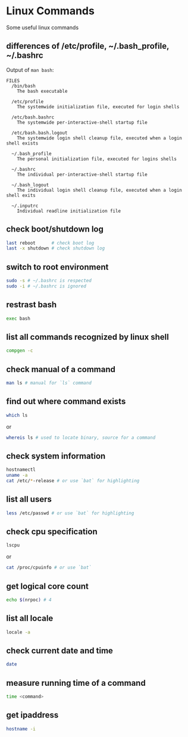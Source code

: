 # Linux Commands

Some useful linux commands

## differences of /etc/profile, ~/.bash_profile, ~/.bashrc

Output of `man bash`:

```
FILES
  /bin/bash
    The bash executable

  /etc/profile
    The systemwide initialization file, executed for login shells

  /etc/bash.bashrc
    The systemwide per-interactive-shell startup file

  /etc/bash.bash.logout
    The systemwide login shell cleanup file, executed when a login shell exists

  ~/.bash_profile
    The personal initialization file, executed for logins shells

  ~/.bashrc
    The individual per-interactive-shell startup file

  ~/.bash_logout
    The individual login shell cleanup file, executed when a login shell exits

  ~/.inputrc
    Individual readline initialization file
```

## check boot/shutdown log

```sh
last reboot      # check boot log
last -x shutdown # check shutdown log
```

## switch to root environment

```sh
sudo -s # ~/.bashrc is respected
sudo -i # ~/.bashrc is ignored
```

## restrast bash

```sh
exec bash
```

## list all commands recognized by linux shell

```sh
compgen -c
```

## check manual of a command

```sh
man ls # manual for `ls` command
```

## find out where command exists

```sh
which ls
```

or

```sh
whereis ls # used to locate binary, source for a command
```

## check system information

```sh
hostnamectl
uname -a
cat /etc/*-release # or use `bat` for highlighting
```

## list all users

```sh
less /etc/passwd # or use `bat` for highlighting
```

## check cpu specification

```sh
lscpu
```

or

```sh
cat /proc/cpuinfo # or use `bat`
```

## get logical core count

```sh
echo $(nrpoc) # 4
```

## list all locale

```sh
locale -a
```

## check current date and time

```sh
date
```

## measure running time of a command

```sh
time <command>
```

## get ipaddress

```sh
hostname -i
```
